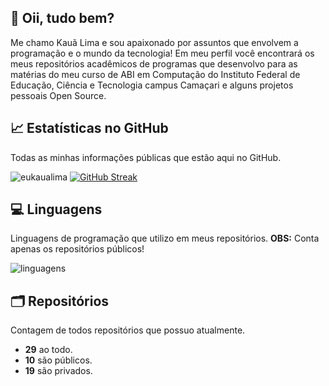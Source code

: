 ## 👋 Oii, tudo bem?
Me chamo Kauã Lima e sou apaixonado por assuntos que envolvem a programação e o mundo da tecnologia! 
Em meu perfil você encontrará os meus repositórios acadêmicos de programas que desenvolvo para as matérias do meu curso de ABI em Computação do Instituto Federal de Educação, Ciência e Tecnologia campus Camaçari e alguns projetos pessoais Open Source.
## 📈 Estatísticas no GitHub
Todas as minhas informações públicas que estão aqui no GitHub.

![eukaualima](https://github-readme-stats.vercel.app/api?username=eukaualima&show_icons=true&theme=swift)
[![GitHub Streak](https://streak-stats.demolab.com?user=eukaualima&border_radius=5&locale=pt_BR)](https://git.io/streak-stats)
## 💻 Linguagens
Linguagens de programação que utilizo em meus repositórios.
**__OBS:__** Conta apenas os repositórios públicos!

![linguagens](https://github-readme-stats.vercel.app/api/top-langs/?username=eukaualima&layout=compact&langs_count=8)
## 🗂️ Repositórios
Contagem de todos repositórios que possuo atualmente.
* **29** ao todo.
* **10** são públicos.
* **19** são privados.
